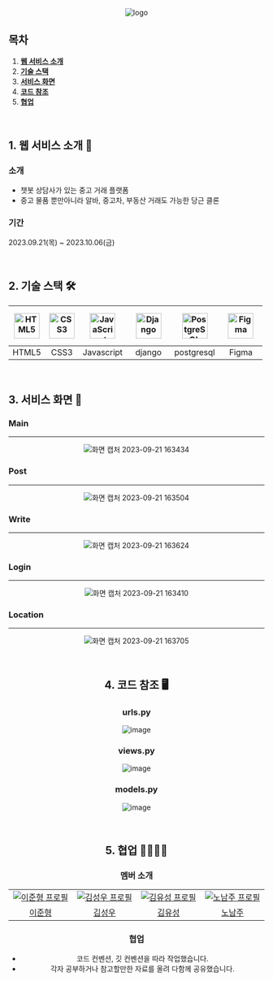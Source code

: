 <div align="center">

![logo](https://github.com/hyung000620/teletubbies/assets/81272766/643c7277-d906-4e39-8f69-48ce672f3852)

</div>

## 목차
1. [**웹 서비스 소개**](#1)
2. [**기술 스택**](#2)
3. [**서비스 화면**](#3)
4. [**코드 참조**](#4)
5. [**협업**](#5)
   
<br />
<div id="1"></div>

## 1. 웹 서비스 소개 💁

### 소개
- 챗봇 상담사가 있는 중고 거래 플랫폼
- 중고 물품 뿐만아니라 알바, 중고차, 부동산 거래도 가능한 당근 클론

### 기간
2023.09.21(목) ~ 2023.10.06(금)

<br />

<div id="2"></div>

## 2. 기술 스택 🛠

| <img src="https://profilinator.rishav.dev/skills-assets/html5-original-wordmark.svg" alt="HTML5" width="50px" height="50px" /> | <img src="https://profilinator.rishav.dev/skills-assets/css3-original-wordmark.svg" alt="CSS3" width="50px" height="50px" />  | <img src="https://profilinator.rishav.dev/skills-assets/javascript-original.svg" alt="JavaScript" width="50px" height="50px" /> | <img style="margin: 10px" src="https://profilinator.rishav.dev/skills-assets/django-original.svg" alt="Django" height="50" /> | <img style="margin: 10px" src="https://profilinator.rishav.dev/skills-assets/postgresql-original-wordmark.svg" alt="PostgreSQL" height="50" /> | <img style="margin: 10px" src="https://profilinator.rishav.dev/skills-assets/figma-icon.svg" alt="Figma" height="50" /> |
|:-:|:-:|:-:|:-:|:-:|:-:|
| HTML5  | CSS3 | Javascript | django | postgresql | Figma |

<br />

<div id="3"></div>

## 3. 서비스 화면 🎥

### Main
---
<div align="center">
  
  ![화면 캡처 2023-09-21 163434](https://github.com/hyung000620/teletubbies/assets/81272766/7949794b-58f3-491c-99e7-9fa242580970)

</div>

### Post
---
<div align="center">
  
  ![화면 캡처 2023-09-21 163504](https://github.com/hyung000620/teletubbies/assets/81272766/e728fd70-5355-44d3-b214-5ef2407dcc48)
  
</div>

### Write
---
<div align="center">
  
![화면 캡처 2023-09-21 163624](https://github.com/hyung000620/teletubbies/assets/81272766/46623727-33b8-4379-8f7f-3012f468df90)

</div>

### Login
---
<div align="center">
  
  ![화면 캡처 2023-09-21 163410](https://github.com/hyung000620/teletubbies/assets/81272766/272c5bc6-d7ec-4b7d-9908-ae7b59592e7f)

</div>

### Location
---
<div align="center">
  
  ![화면 캡처 2023-09-21 163705](https://github.com/hyung000620/teletubbies/assets/81272766/c1d0da92-74d5-45d0-b343-3423d8ce449c)

<br />
<div id="4"></div>

## 4. 코드 참조 🖥️

### urls.py
![image](https://github.com/nnonamii/Carrot-Cloning/assets/137133552/2b6f578a-cb80-405d-94ed-dc3735896776)

### views.py
![image](https://github.com/nnonamii/Carrot-Cloning/assets/137133552/a691f13d-38f2-40e9-b6fb-d1a9de06b869)

### models.py
![image](https://github.com/nnonamii/Carrot-Cloning/assets/137133552/f88859c4-b03c-479b-8b65-f130f66fcb23)

<br />

<div id="5"></div>

## 5. 협업 👨‍👨‍👦‍👦

### 멤버 소개

<table>
  <tr>
    <td align="center" width="150px">
      <a href="https://github.com/hyung000620" target="_blank">
        <img src="https://avatars.githubusercontent.com/u/81272766?v=4" alt="이준형 프로필" />
      </a>
    </td>
    <td align="center" width="150px">
      <a href="https://github.com/wooookim" target="_blank">
        <img src="https://avatars.githubusercontent.com/u/137133359?v=4" alt="김성우 프로필" />
      </a>
    </td>
    <td align="center" width="150px">
      <a href="https://github.com/jagabiAssessor" target="_blank">
        <img src="https://avatars.githubusercontent.com/u/97643884?v=4" alt="김유성 프로필" />
      </a>
    </td>
    <td align="center" width="150px">
      <a href="https://github.com/nnonamii" target="_blank">
        <img src="https://avatars.githubusercontent.com/u/137133552?v=4" alt="노남주 프로필" />
      </a>
    </td>
  </tr>
  <tr>
    <td align="center">
      <a href="https://github.com/hyung000620" target="_blank">
        이준형
      </a>
    </td>
    <td align="center">
      <a href="https://github.com/wooookim" target="_blank">
        김성우
      </a>
    </td>
    <td align="center">
      <a href="https://github.com/jagabiAssessor" target="_blank">
        김유성
      </a>
    </td>
    <td align="center">
      <a href="https://github.com/nnonamii" target="_blank">
        노남주
      </a>
    </td>
  </tr>
</table>

### 협업

- 코드 컨벤션, 깃 컨벤션을 따라 작업했습니다.
- 각자 공부하거나 참고할만한 자료를 올려 다함께 공유했습니다. 
